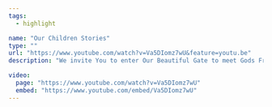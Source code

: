 ```yaml
---
tags:
  - highlight

name: "Our Children Stories"
type: ""
url: "https://www.youtube.com/watch?v=Va5DIomz7wU&feature=youtu.be"
description: "We invite You to enter Our Beautiful Gate to meet Gods Fragile Butterflies, the Niños of Puerta Hermosa."

video:
  page: "https://www.youtube.com/watch?v=Va5DIomz7wU"
  embed: "https://www.youtube.com/embed/Va5DIomz7wU"
---
```

